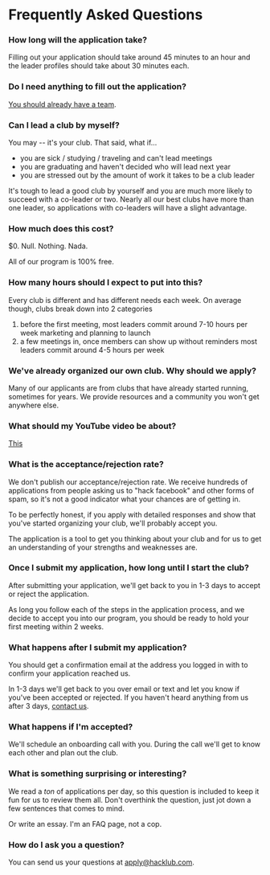 # Frequently Asked Questions

### How long will the application take?

Filling out your application should take around 45 minutes to an hour and the leader profiles should take about 30 minutes each.

### Do I need anything to fill out the application?

[You should already have a team](./leadership_preface.md).

### Can I lead a club by myself?

You may -- it's your club. That said, what if...

- you are sick / studying / traveling and can't lead meetings
- you are graduating and haven't decided who will lead next year
- you are stressed out by the amount of work it takes to be a club leader

It's tough to lead a good club by yourself and you are much more likely to succeed with a co-leader or two. Nearly all our best clubs have more than one leader, so applications with co-leaders will have a slight advantage.

### How much does this cost?

$0. Null. Nothing. Nada.

All of our program is 100% free.

### How many hours should I expect to put into this?

Every club is different and has different needs each week. On average though, clubs break down into 2 categories

1. before the first meeting, most leaders commit around 7-10 hours per week marketing and planning to launch
2. a few meetings in, once members can show up without reminders most leaders commit around 4-5 hours per week

### We've already organized our own club. Why should we apply?

Many of our applicants are from clubs that have already started running, sometimes for years. We provide resources and a community you won't get anywhere else.

### What should my YouTube video be about?

[This](./youtube_video.md)

### What is the acceptance/rejection rate?

We don't publish our acceptance/rejection rate. We receive hundreds of applications from people asking us to "hack facebook" and other forms of spam, so it's not a good indicator what your chances are of getting in.

To be perfectly honest, if you apply with detailed responses and show that you've started organizing your club, we'll probably accept you.

The application is a tool to get you thinking about your club and for us to get an understanding of your strengths and weaknesses are.

### Once I submit my application, how long until I start the club?

After submitting your application, we'll get back to you in 1-3 days to accept or reject the application.

As long you follow each of the steps in the application process, and we decide to accept you into our program, you should be ready to hold your first meeting within 2 weeks.

### What happens after I submit my application?

You should get a confirmation email at the address you logged in with to confirm your application reached us.

In 1-3 days we'll get back to you over email or text and let you know if you've been accepted or rejected. If you haven't heard anything from us after 3 days, [contact us](#how-do-i-ask-you-a-question).

### What happens if I'm accepted?

We'll schedule an onboarding call with you. During the call we'll get to know each other and plan out the club.

### What is something surprising or interesting?

We read a _ton_ of applications per day, so this question is included to keep it fun for us to review them all. Don't overthink the question, just jot down a few sentences that comes to mind.

Or write an essay. I'm an FAQ page, not a cop.

### How do I ask you a question?

You can send us your questions at apply@hacklub.com.
